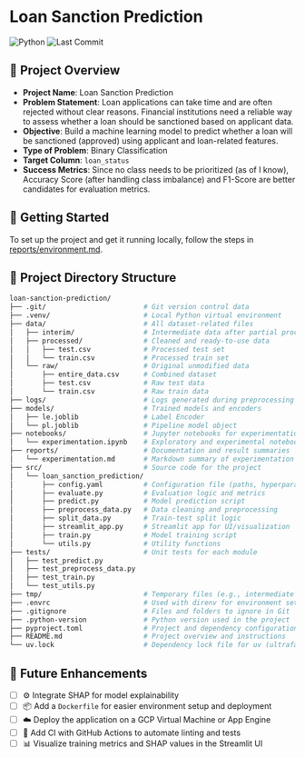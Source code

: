 # Loan Sanction Prediction

![Python](https://img.shields.io/badge/python-3.12-blue)
![Last Commit](https://img.shields.io/github/last-commit/althaf-07/loan-sanction-prediction)

## 📌 Project Overview

- **Project Name**: Loan Sanction Prediction
- **Problem Statement**: Loan applications can take time and are often rejected without clear reasons. Financial institutions need a reliable way to assess whether a loan should be sanctioned based on applicant data.
- **Objective**: Build a machine learning model to predict whether a loan will be sanctioned (approved) using applicant and loan-related features.
- **Type of Problem**: Binary Classification
- **Target Column**: `loan_status`
- **Success Metrics**: Since no class needs to be prioritized (as of I know), Accuracy Score (after handling class imbalance) and F1-Score are better candidates for evaluation metrics.

## 🚀 Getting Started

To set up the project and get it running locally, follow the steps in [reports/environment.md](reports/environment.md).

## 📁 Project Directory Structure

```bash
loan-sanction-prediction/
├── .git/                        # Git version control data
├── .venv/                       # Local Python virtual environment
├── data/                        # All dataset-related files
│   ├── interim/                 # Intermediate data after partial processing
│   ├── processed/               # Cleaned and ready-to-use data
│   │   ├── test.csv             # Processed test set
│   │   └── train.csv            # Processed train set
│   └── raw/                     # Original unmodified data
│       ├── entire_data.csv      # Combined dataset
│       ├── test.csv             # Raw test data
│       └── train.csv            # Raw train data
├── logs/                        # Logs generated during preprocessing or training
├── models/                      # Trained models and encoders
│   ├── le.joblib                # Label Encoder
│   └── pl.joblib                # Pipeline model object
├── notebooks/                   # Jupyter notebooks for experimentation
│   └── experimentation.ipynb    # Exploratory and experimental notebook
├── reports/                     # Documentation and result summaries
│   └── experimentation.md       # Markdown summary of experimentation process
├── src/                         # Source code for the project
│   └── loan_sanction_prediction/
│       ├── config.yaml          # Configuration file (paths, hyperparameters, etc.)
│       ├── evaluate.py          # Evaluation logic and metrics
│       ├── predict.py           # Model prediction script
│       ├── preprocess_data.py   # Data cleaning and preprocessing
│       ├── split_data.py        # Train-test split logic
│       ├── streamlit_app.py     # Streamlit app for UI/visualization
│       ├── train.py             # Model training script
│       └── utils.py             # Utility functions
├── tests/                       # Unit tests for each module
│   ├── test_predict.py
│   ├── test_preprocess_data.py
│   ├── test_train.py
│   └── test_utils.py
├── tmp/                         # Temporary files (e.g., intermediate outputs)
├── .envrc                       # Used with direnv for environment setup
├── .gitignore                   # Files and folders to ignore in Git
├── .python-version              # Python version used in the project
├── pyproject.toml               # Project and dependency configuration
├── README.md                    # Project overview and instructions
└── uv.lock                      # Dependency lock file for uv (ultrafast Python package manager)
```

## 🔮 Future Enhancements

- [ ] ⚙️ Integrate SHAP for model explainability
- [ ] 📦 Add a `Dockerfile` for easier environment setup and deployment
- [ ] ☁️ Deploy the application on a GCP Virtual Machine or App Engine
- [ ] 🔁 Add CI with GitHub Actions to automate linting and tests
- [ ] 📊 Visualize training metrics and SHAP values in the Streamlit UI
